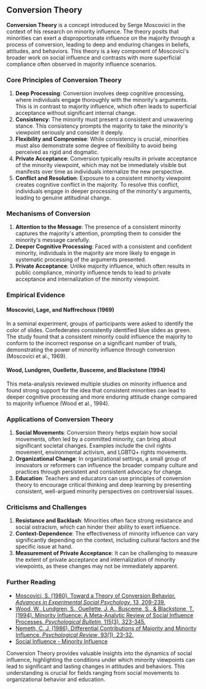 ## Conversion Theory

**Conversion Theory** is a concept introduced by Serge Moscovici in the context of his research on minority influence. The theory posits that minorities can exert a disproportionate influence on the majority through a process of conversion, leading to deep and enduring changes in beliefs, attitudes, and behaviors. This theory is a key component of Moscovici's broader work on social influence and contrasts with more superficial compliance often observed in majority influence scenarios.

### Core Principles of Conversion Theory

1. **Deep Processing**: Conversion involves deep cognitive processing, where individuals engage thoroughly with the minority's arguments. This is in contrast to majority influence, which often leads to superficial acceptance without significant internal change.
2. **Consistency**: The minority must present a consistent and unwavering stance. This consistency prompts the majority to take the minority's viewpoint seriously and consider it deeply.
3. **Flexibility and Compromise**: While consistency is crucial, minorities must also demonstrate some degree of flexibility to avoid being perceived as rigid and dogmatic.
4. **Private Acceptance**: Conversion typically results in private acceptance of the minority viewpoint, which may not be immediately visible but manifests over time as individuals internalize the new perspective.
5. **Conflict and Resolution**: Exposure to a consistent minority viewpoint creates cognitive conflict in the majority. To resolve this conflict, individuals engage in deeper processing of the minority's arguments, leading to genuine attitudinal change.

### Mechanisms of Conversion

1. **Attention to the Message**: The presence of a consistent minority captures the majority's attention, prompting them to consider the minority's message carefully.
2. **Deeper Cognitive Processing**: Faced with a consistent and confident minority, individuals in the majority are more likely to engage in systematic processing of the arguments presented.
3. **Private Acceptance**: Unlike majority influence, which often results in public compliance, minority influence tends to lead to private acceptance and internalization of the minority viewpoint.

### Empirical Evidence

#### Moscovici, Lage, and Naffrechoux (1969)

In a seminal experiment, groups of participants were asked to identify the color of slides. Confederates consistently identified blue slides as green. The study found that a consistent minority could influence the majority to conform to the incorrect response on a significant number of trials, demonstrating the power of minority influence through conversion (Moscovici et al., 1969).

#### Wood, Lundgren, Ouellette, Busceme, and Blackstone (1994)

This meta-analysis reviewed multiple studies on minority influence and found strong support for the idea that consistent minorities can lead to deeper cognitive processing and more enduring attitude change compared to majority influence (Wood et al., 1994).

### Applications of Conversion Theory

1. **Social Movements**: Conversion theory helps explain how social movements, often led by a committed minority, can bring about significant societal changes. Examples include the civil rights movement, environmental activism, and LGBTQ+ rights movements.
2. **Organizational Change**: In organizational settings, a small group of innovators or reformers can influence the broader company culture and practices through persistent and consistent advocacy for change.
3. **Education**: Teachers and educators can use principles of conversion theory to encourage critical thinking and deep learning by presenting consistent, well-argued minority perspectives on controversial issues.

### Criticisms and Challenges

1. **Resistance and Backlash**: Minorities often face strong resistance and social ostracism, which can hinder their ability to exert influence.
2. **Context-Dependence**: The effectiveness of minority influence can vary significantly depending on the context, including cultural factors and the specific issue at hand.
3. **Measurement of Private Acceptance**: It can be challenging to measure the extent of private acceptance and internalization of minority viewpoints, as these changes may not be immediately apparent.

### Further Reading

- [Moscovici, S. (1980). Toward a Theory of Conversion Behavior. *Advances in Experimental Social Psychology*, 13, 209-239.](https://www.sciencedirect.com/science/article/pii/S0065260108603726)
- [Wood, W., Lundgren, S., Ouellette, J. A., Busceme, S., & Blackstone, T. (1994). Minority Influence: A Meta-Analytic Review of Social Influence Processes. *Psychological Bulletin*, 115(3), 323-345.](https://psycnet.apa.org/doi/10.1037/0033-2909.115.3.323)
- [Nemeth, C. J. (1986). Differential Contributions of Majority and Minority Influence. *Psychological Review*, 93(1), 23-32.](https://psycnet.apa.org/doi/10.1037/0033-295X.93.1.23)
- [Social Influence - Minority Influence](https://www.simplypsychology.org/minority-influence.html)

Conversion Theory provides valuable insights into the dynamics of social influence, highlighting the conditions under which minority viewpoints can lead to significant and lasting changes in attitudes and behaviors. This understanding is crucial for fields ranging from social movements to organizational behavior and education.